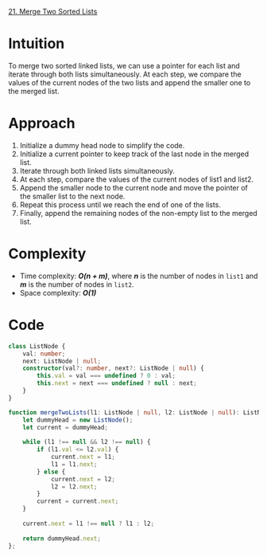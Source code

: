 [21. Merge Two Sorted Lists](https://leetcode.com/problems/merge-two-sorted-lists/)

# Intuition
To merge two sorted linked lists, we can use a pointer for each list and iterate through both lists simultaneously. At each step, we compare the values of the current nodes of the two lists and append the smaller one to the merged list.

# Approach
1. Initialize a dummy head node to simplify the code.
2. Initialize a current pointer to keep track of the last node in the merged list.
3. Iterate through both linked lists simultaneously.
4. At each step, compare the values of the current nodes of list1 and list2.
5. Append the smaller node to the current node and move the pointer of the smaller list to the next node.
6. Repeat this process until we reach the end of one of the lists.
7. Finally, append the remaining nodes of the non-empty list to the merged list.

# Complexity
- Time complexity: ***O(n + m)***, where ***n*** is the number of nodes in `list1` and ***m*** is the number of nodes in `list2`.
- Space complexity: ***O(1)***

# Code

```typescript
class ListNode {
    val: number;
    next: ListNode | null;
    constructor(val?: number, next?: ListNode | null) {
        this.val = val === undefined ? 0 : val;
        this.next = next === undefined ? null : next;
    }
}

function mergeTwoLists(l1: ListNode | null, l2: ListNode | null): ListNode | null {
    let dummyHead = new ListNode();
    let current = dummyHead;
    
    while (l1 !== null && l2 !== null) {
        if (l1.val <= l2.val) {
            current.next = l1;
            l1 = l1.next;
        } else {
            current.next = l2;
            l2 = l2.next;
        }
        current = current.next;
    }
    
    current.next = l1 !== null ? l1 : l2;
    
    return dummyHead.next;
};
```